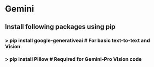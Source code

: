 # Gemini

## Install following packages using pip

### > pip install google-generativeai    # For basic text-to-text and Vision
### > pip install Pillow                 # Required for Gemini-Pro Vision code 

